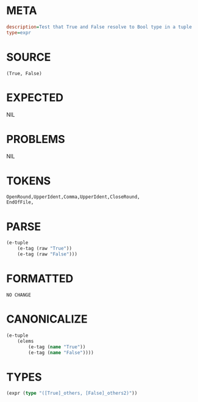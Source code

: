 # META
~~~ini
description=Test that True and False resolve to Bool type in a tuple
type=expr
~~~
# SOURCE
~~~roc
(True, False)
~~~
# EXPECTED
NIL
# PROBLEMS
NIL
# TOKENS
~~~zig
OpenRound,UpperIdent,Comma,UpperIdent,CloseRound,
EndOfFile,
~~~
# PARSE
~~~clojure
(e-tuple
	(e-tag (raw "True"))
	(e-tag (raw "False")))
~~~
# FORMATTED
~~~roc
NO CHANGE
~~~
# CANONICALIZE
~~~clojure
(e-tuple
	(elems
		(e-tag (name "True"))
		(e-tag (name "False"))))
~~~
# TYPES
~~~clojure
(expr (type "([True]_others, [False]_others2)"))
~~~
